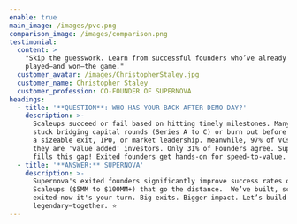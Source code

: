 ```yaml
---
enable: true
main_image: /images/pvc.png
comparison_image: /images/comparison.png
testimonial:
  content: >
    "Skip the guesswork. Learn from successful founders who’ve already
    played—and won—the game."
  customer_avatar: /images/ChristopherStaley.jpg
  customer_name: Christopher Staley
  customer_profession: CO-FOUNDER OF SUPERNOVA
headings:
  - title: '**QUESTION**: WHO HAS YOUR BACK AFTER DEMO DAY?'
    description: >-
      Scaleups succeed or fail based on hitting timely milestones. Many get
      stuck bridging capital rounds (Series A to C) or burn out before achieving
      a sizeable exit, IPO, or market leadership. Meanwhile, 97% of VCs claim
      they are 'value added' investors. Only 31% of Founders agree. Supernova
      fills this gap! Exited founders get hands-on for speed-to-value.
  - title: '**ANSWER:** SUPERNOVA'
    description: >-
      Supernova's exited founders significantly improve success rates of
      Scaleups ($5MM to $100MM+) that go the distance.  We’ve built, scaled, and
      exited—now it's your turn. Big exits. Bigger impact. Let’s build something
      legendary—together. ⭐
---
```


